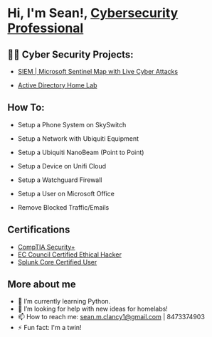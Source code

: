 <h1>Hi, I'm Sean!, <a href="https://www.linkedin.com/in/sean-clancy88/">Cybersecurity Professional</a>

<h2>👨‍💻 Cyber Security Projects:</h2>

  - [SIEM | Microsoft Sentinel Map with Live Cyber Attacks](https://github.com/seanmclancy1/SIEM-Walkthrough.git)
  
  - [Active Directory Home Lab](https://github.com/joshmadakor1/Algorithms-Practice)

  <h2>How To:</h2>

  - Setup a Phone System on SkySwitch
  
  - Setup a Network with Ubiquiti Equipment
  
  - Setup a Ubiquiti NanoBeam (Point to Point)
  
  - Setup a Device on Unifi Cloud
  
  - Setup a Watchguard Firewall
  
  - Setup a User on Microsoft Office
  
  - Remove Blocked Traffic/Emails

  <h2>Certifications</h2>

- [CompTIA Security+](https://i.imgur.com/HcE7qDD.png)
- [EC Council Certified Ethical Hacker](https://i.imgur.com/6kExIBB.png)
- [Splunk Core Certified User](https://i.imgur.com/GBrHq9d.png)
  
  


<h2>More about me</h2>
  
- 🌱 I’m currently learning Python.
- 🤔 I’m looking for help with new ideas for homelabs!
- 📫 How to reach me: sean.m.clancy1@gmail.com | 8473374903
- ⚡ Fun fact: I'm a twin!
